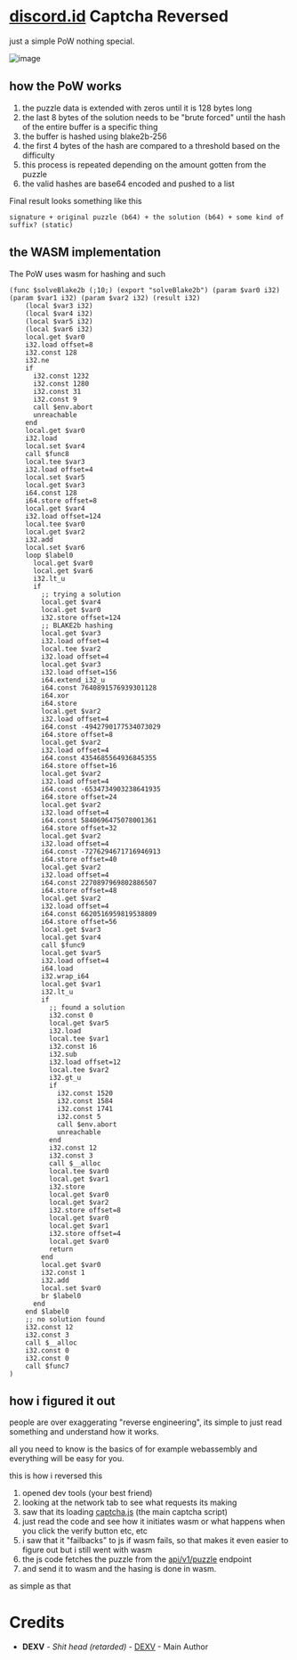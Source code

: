 # [discord.id](https://discord.id/) Captcha Reversed

just a simple PoW nothing special.

![image](https://github.com/user-attachments/assets/a17a48d7-bbf6-4e89-a84d-eac3d87baa77)

## how the PoW works

1. the puzzle data is extended with zeros until it is 128 bytes long
2. the last 8 bytes of the solution needs to be "brute forced" until the hash of the entire buffer is a specific thing
3. the buffer is hashed using blake2b-256
4. the first 4 bytes of the hash are compared to a threshold based on the difficulty
5. this process is repeated depending on the amount gotten from the puzzle
6. the valid hashes are base64 encoded and pushed to a list

Final result looks something like this
```
signature + original puzzle (b64) + the solution (b64) + some kind of suffix? (static)
```

## the WASM implementation

The PoW uses wasm for hashing and such

```wat
(func $solveBlake2b (;10;) (export "solveBlake2b") (param $var0 i32) (param $var1 i32) (param $var2 i32) (result i32)
    (local $var3 i32)
    (local $var4 i32)
    (local $var5 i32)
    (local $var6 i32)
    local.get $var0
    i32.load offset=8
    i32.const 128
    i32.ne
    if
      i32.const 1232
      i32.const 1280
      i32.const 31
      i32.const 9
      call $env.abort
      unreachable
    end
    local.get $var0
    i32.load
    local.set $var4
    call $func8
    local.tee $var3
    i32.load offset=4
    local.set $var5
    local.get $var3
    i64.const 128
    i64.store offset=8
    local.get $var4
    i32.load offset=124
    local.tee $var0
    local.get $var2
    i32.add
    local.set $var6
    loop $label0
      local.get $var0
      local.get $var6
      i32.lt_u
      if
        ;; trying a solution
        local.get $var4
        local.get $var0
        i32.store offset=124
        ;; BLAKE2b hashing
        local.get $var3
        i32.load offset=4
        local.tee $var2
        i32.load offset=4
        local.get $var3
        i32.load offset=156
        i64.extend_i32_u
        i64.const 7640891576939301128
        i64.xor
        i64.store
        local.get $var2
        i32.load offset=4
        i64.const -4942790177534073029
        i64.store offset=8
        local.get $var2
        i32.load offset=4
        i64.const 4354685564936845355
        i64.store offset=16
        local.get $var2
        i32.load offset=4
        i64.const -6534734903238641935
        i64.store offset=24
        local.get $var2
        i32.load offset=4
        i64.const 5840696475078001361
        i64.store offset=32
        local.get $var2
        i32.load offset=4
        i64.const -7276294671716946913
        i64.store offset=40
        local.get $var2
        i32.load offset=4
        i64.const 2270897969802886507
        i64.store offset=48
        local.get $var2
        i32.load offset=4
        i64.const 6620516959819538809
        i64.store offset=56
        local.get $var3
        local.get $var4
        call $func9
        local.get $var5
        i32.load offset=4
        i64.load
        i32.wrap_i64
        local.get $var1
        i32.lt_u
        if
          ;; found a solution
          i32.const 0
          local.get $var5
          i32.load
          local.tee $var1
          i32.const 16
          i32.sub
          i32.load offset=12
          local.tee $var2
          i32.gt_u
          if
            i32.const 1520
            i32.const 1584
            i32.const 1741
            i32.const 5
            call $env.abort
            unreachable
          end
          i32.const 12
          i32.const 3
          call $__alloc
          local.tee $var0
          local.get $var1
          i32.store
          local.get $var0
          local.get $var2
          i32.store offset=8
          local.get $var0
          local.get $var1
          i32.store offset=4
          local.get $var0
          return
        end
        local.get $var0
        i32.const 1
        i32.add
        local.set $var0
        br $label0
      end
    end $label0
    ;; no solution found
    i32.const 12
    i32.const 3
    call $__alloc
    i32.const 0
    i32.const 0
    call $func7
)
```

## how i figured it out

people are over exaggerating "reverse engineering", its simple to just read something and understand how it works.

all you need to know is the basics of for example webassembly and everything will be easy for you.

this is how i reversed this 

1. opened dev tools (your best friend)
2. looking at the network tab to see what requests its making
3. saw that its loading [captcha.js](https://discord.id/js/captcha.js) (the main captcha script)
4. just read the code and see how it initiates wasm or what happens when you click the verify button etc, etc
5. i saw that it "failbacks" to js if wasm fails, so that makes it even easier to figure out but i still went with wasm
6. the js code fetches the puzzle from the [api/v1/puzzle](https://lookup.discord.id/api/v1/puzzle?sitekey=NKF030305ByxwkklC3Cr18nTGqMheV) endpoint
7. and send it to wasm and the hasing is done in wasm.

as simple as that

# Credits
* **DEXV** - *Shit head (retarded)* - [DEXV](https://dexv.lol) - Main Author
